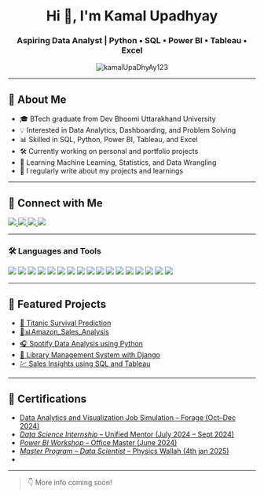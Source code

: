 <h1 align="center">Hi 👋, I'm Kamal Upadhyay</h1>
<h3 align="center">Aspiring Data Analyst | Python • SQL • Power BI • Tableau • Excel</h3>

<p align="center">
  <img src="https://komarev.com/ghpvc/?username=kamalUpaDhyAy123&label=Profile%20views&color=0e75b6&style=flat" alt="kamalUpaDhyAy123" />
</p>

---

## 🚀 About Me

- 🎓 BTech graduate from Dev Bhoomi Uttarakhand University  
- 💡 Interested in Data Analytics, Dashboarding, and Problem Solving  
- 📊 Skilled in SQL, Python, Power BI, Tableau, and Excel  
- 🛠 Currently working on personal and portfolio projects  
- 🧠 Learning Machine Learning, Statistics, and Data Wrangling  
- 📝 I regularly write about my projects and learnings  

---

## 🔗 Connect with Me

<p>
<a href="https://www.linkedin.com/in/kamal-upadhyay-60b637247" target="_blank">
  <img src="https://img.shields.io/badge/LinkedIn-blue?style=flat&logo=linkedin&logoColor=white"/>
</a>
<a href="https://twitter.com/KamalUpadh76735" target="_blank">
  <img src="https://img.shields.io/badge/Twitter-1DA1F2?style=flat&logo=twitter&logoColor=white"/>
</a>
<a href="https://www.instagram.com/kamalupadhyay927/profilecard/?igsh=MWx1NzY2N21uajho" target="_blank">
  <img src="https://img.shields.io/badge/Instagram-E4405F?style=flat&logo=instagram&logoColor=white"/>
</a>
<a href="https://youtube.com/@kamalupadhyay7722?si=jt-k6qdJW02bZxhR/@yourchannel" target="_blank">
  <img src="https://img.shields.io/badge/YouTube-FF0000?style=flat&logo=youtube&logoColor=white"/>
</a>
</p>

---

### 🛠 Languages and Tools

<p align="left">
  <!-- Programming / Data Tools -->
  <img src="https://img.shields.io/badge/Python-3776AB?style=for-the-badge&logo=python&logoColor=white" />
  <img src="https://img.shields.io/badge/SQL-336791?style=for-the-badge&logo=postgresql&logoColor=white" />
  <img src="https://img.shields.io/badge/Microsoft%20Excel-217346?style=for-the-badge&logo=microsoft-excel&logoColor=white" />
  <img src="https://img.shields.io/badge/Power%20BI-F2C811?style=for-the-badge&logo=power-bi&logoColor=black" />
  <img src="https://img.shields.io/badge/Tableau-E97627?style=for-the-badge&logo=tableau&logoColor=white" />
  <img src="https://img.shields.io/badge/DBMS-003B57?style=for-the-badge&logo=databricks&logoColor=white" />

  <!-- Web Development -->
  <img src="https://img.shields.io/badge/HTML5-E34F26?style=for-the-badge&logo=html5&logoColor=white" />
  <img src="https://img.shields.io/badge/CSS3-1572B6?style=for-the-badge&logo=css3&logoColor=white" />
  <img src="https://img.shields.io/badge/JavaScript-F7DF1E?style=for-the-badge&logo=javascript&logoColor=black" />

  <!-- Data Science -->
  <img src="https://img.shields.io/badge/Machine%20Learning-FF6F00?style=for-the-badge&logo=scikit-learn&logoColor=white" />
  <img src="https://img.shields.io/badge/Deep%20Learning-003B57?style=for-the-badge&logo=tensorflow&logoColor=white" />
  <img src="https://img.shields.io/badge/Statistics-4CAF50?style=for-the-badge&logo=r&logoColor=white" />

  <!-- AI Tools -->
  <img src="https://img.shields.io/badge/ChatGPT-41B883?style=for-the-badge&logo=openai&logoColor=white" />
  <img src="https://img.shields.io/badge/GitHub%20Copilot-181717?style=for-the-badge&logo=github&logoColor=white" />
  <img src="https://img.shields.io/badge/Claude-8A63D2?style=for-the-badge&logo=anthropic&logoColor=white" />
  <img src="https://img.shields.io/badge/Julius-FF0080?style=for-the-badge&logoColor=white&label=Julius" />
  <img src="https://img.shields.io/badge/Gamma-6200EA?style=for-the-badge&logoColor=white&label=Gamma" />
</p>

---

## 🌟 Featured Projects

- [🚢 Titanic Survival Prediction](https://github.com/kamalUpaDhyAy123/titanic-ml-model)  
- [🛒📊Amazon_Sales_Analysis](https://github.com/kamalUpaDhyAy123/Amazon_Sales_Analysis)
- [🎧 Spotify Data Analysis using Python](https://github.com/kamalUpaDhyAy123/Spotify-Data-Analysis-Using-Python)  
- [🧾 Library Management System with Django](https://github.com/kamalUpaDhyAy123/library-django)  
- [💹 Sales Insights using SQL and Tableau](https://github.com/kamalUpaDhyAy123/sales-insights)

---
## 🏅 Certifications
-  [Data Analytics and Visualization Job Simulation – Forage (Oct–Dec 2024)](hzmoNKtzvAzXsEqx8_T6kdcdKSTfg2aotxT_Koq4DQAYvXKSy8eSL_1734596243747_completion_c.pdf)
-  [*Data Science Internship* – Unified Mentor (July 2024 – Sept 2024)](https://github.com/kamalUpaDhyAy123/kamalUpaDhyAy123/blob/main/internshipcertificate%2C%20unified%20mentor.pdf)
-  [*Power BI Workshop* – Office Master (June 2024)](https://certx.in/certificate/36a28147-6eed-47a5-8342-e5f926ebba61469809)
- [*Master Program – Data Scientist* – Physics Wallah (4th jan 2025)](pw.pdf)
- 

---

> 👇 More info coming soon!
